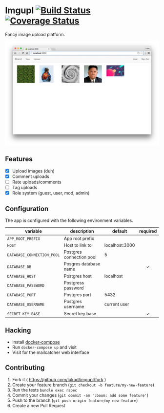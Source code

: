 Imgupl [![Build Status](https://travis-ci.org/lukad/imgupl.svg?branch=develop)](https://travis-ci.org/lukad/imgupl) [![Coverage Status](https://coveralls.io/repos/lukad/imgupl/badge.svg?branch=develop&service=github)](https://coveralls.io/github/lukad/imgupl?branch=develop)
======

Fancy image upload platform.

![](screenshot.png)

## Features

* [x] Upload images (duh)
* [x] Comment uploads
* [ ] Rate uploads/comments
* [ ] Tag uploads
* [x] Role system (guest, user, mod, admin)

## Configuration

The app is configured with the following environment variables.

| variable                   | description              | default        | required |
|----------------------------|--------------------------|----------------|:--------:|
| `APP_ROOT_PREFIX`          | App root prefix          |                |          |
| `HOST`                     | Host to link to          | localhost:3000 |          |
| `DATABASE_CONNECTION_POOL` | Postgres connection pool | 5              |          |
| `DATABASE_DB`              | Posgres database name    |                | ✓        |
| `DATABASE_HOST`            | Postgres host            | localhost      |          |
| `DATABASE_PASSWORD`        | Postgress password       |                |          |
| `DATABASE_PORT`            | Postgres port            | 5432           |          |
| `DATABASE_USERNAME`        | Postgres username        | current user   |          |
| `SECRET_KEY_BASE`          | Secret key base          |                | ✓        |

## Hacking

* Install [docker-compose](http://docs.docker.com/compose/install/)
* Run `docker-compose up` and visit [](http://localhost:3000)
* Visit [](http://localhost:1080) for the mailcatcher web interface

## Contributing

1. Fork it ( https://github.com/lukad/imgupl/fork )
2. Create your feature branch (`git checkout -b feature/my-new-feature`)
3. Run the tests `bundle exec rspec`
4. Commit your changes (`git commit -am ':boom: add some feature'`)
5. Push to the branch (`git push origin feature/my-new-feature`)
6. Create a new Pull Request
